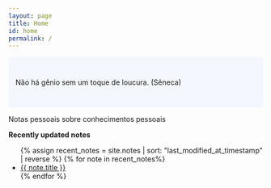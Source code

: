 ```yaml
---
layout: page
title: Home
id: home
permalink: /
---
```


<p style="padding: 3em 1em; background: #f5f7ff; border-radius: 4px;">
  Não há gênio sem um toque de loucura. (Sêneca)
</p>

Notas pessoais sobre conhecimentos pessoais

<strong>Recently updated notes</strong>

<ul>
  {% assign recent_notes = site.notes | sort: "last_modified_at_timestamp" | reverse %}
  {% for note in recent_notes%}
    <li>
      <a class="internal-link" href="{{ note.url }}">{{ note.title }}</a>
    </li>
  {% endfor %}
</ul>

<style>
  .wrapper {
    max-width: 46em;
  }
</style>

